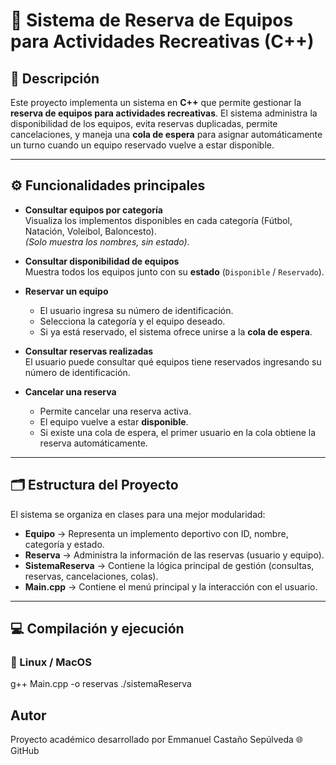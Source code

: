 # 🎯 Sistema de Reserva de Equipos para Actividades Recreativas (C++)

## 📌 Descripción  
Este proyecto implementa un sistema en **C++** que permite gestionar la **reserva de equipos para actividades recreativas**. 
El sistema administra la disponibilidad de los equipos, evita reservas duplicadas, permite cancelaciones, y maneja una **cola de espera** para asignar automáticamente un turno cuando un equipo reservado vuelve a estar disponible.  

---

## ⚙️ Funcionalidades principales  
- **Consultar equipos por categoría**  
  Visualiza los implementos disponibles en cada categoría (Fútbol, Natación, Voleibol, Baloncesto).  
  _(Solo muestra los nombres, sin estado)._  

- **Consultar disponibilidad de equipos**  
  Muestra todos los equipos junto con su **estado** (`Disponible` / `Reservado`).  

- **Reservar un equipo**  
  - El usuario ingresa su número de identificación.  
  - Selecciona la categoría y el equipo deseado.  
  - Si ya está reservado, el sistema ofrece unirse a la **cola de espera**.  

- **Consultar reservas realizadas**  
  El usuario puede consultar qué equipos tiene reservados ingresando su número de identificación.  

- **Cancelar una reserva**  
  - Permite cancelar una reserva activa.  
  - El equipo vuelve a estar **disponible**.  
  - Si existe una cola de espera, el primer usuario en la cola obtiene la reserva automáticamente.  

---

## 🗂️ Estructura del Proyecto  
El sistema se organiza en clases para una mejor modularidad:  

- **Equipo** → Representa un implemento deportivo con ID, nombre, categoría y estado.  
- **Reserva** → Administra la información de las reservas (usuario y equipo).  
- **SistemaReserva** → Contiene la lógica principal de gestión (consultas, reservas, cancelaciones, colas).  
- **Main.cpp** → Contiene el menú principal y la interacción con el usuario.  

---

## 💻 Compilación y ejecución  

### 🔹 Linux / MacOS  
g++ Main.cpp -o reservas
./sistemaReserva

## Autor
Proyecto académico desarrollado por Emmanuel Castaño Sepúlveda
🌐 GitHub


